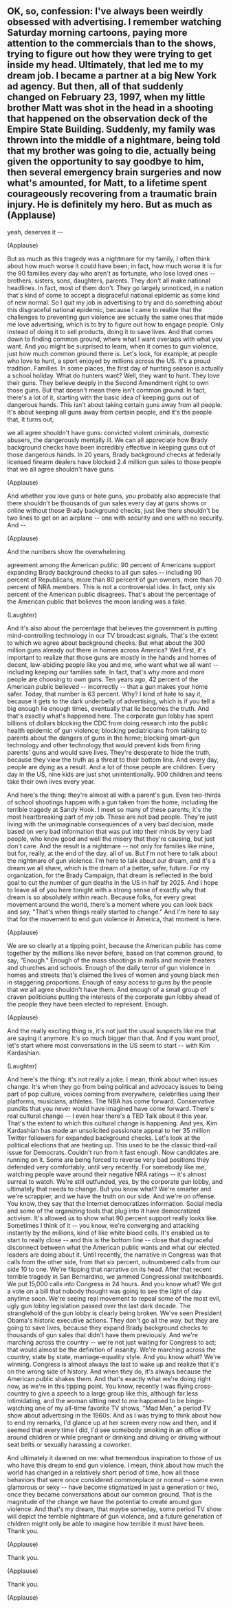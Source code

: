 

OK, so, confession:
I&#39;ve always been weirdly
obsessed with advertising.
I remember watching
Saturday morning cartoons,
paying more attention to the commercials
than to the shows,
trying to figure out how they were trying
to get inside my head.
Ultimately, that led me to my dream job.
I became a partner
at a big New York ad agency.
But then, all of that suddenly changed
on February 23, 1997,
when my little brother Matt
was shot in the head
in a shooting that happened
on the observation deck
of the Empire State Building.
Suddenly, my family was thrown
into the middle of a nightmare,
being told that my brother
was going to die,
actually being given the opportunity
to say goodbye to him,
then several emergency brain surgeries
and now what&#39;s amounted, for Matt,
to a lifetime spent courageously
recovering from a traumatic brain injury.
He is definitely my hero.
But as much as 
(Applause)
 --
yeah, deserves it --

(Applause)

But as much as this tragedy
was a nightmare for my family,
I often think about how much worse
it could have been;
in fact, how much worse
it is for the 90 families every day
who aren&#39;t as fortunate,
who lose loved ones -- brothers,
sisters, sons, daughters, parents.
They don&#39;t all make national headlines.
In fact, most of them don&#39;t.
They go largely unnoticed,
in a nation that&#39;s kind of come to accept
a disgraceful national epidemic
as some kind of new normal.
So I quit my job in advertising
to try and do something about
this disgraceful national epidemic,
because I came to realize
that the challenges
to preventing gun violence
are actually the same ones
that made me love advertising,
which is to try to figure out
how to engage people.
Only instead of doing it to sell products,
doing it to save lives.
And that comes down to
finding common ground,
where what I want overlaps
with what you want.
And you might be surprised to learn,
when it comes to gun violence,
just how much common ground there is.
Let&#39;s look, for example,
at people who love to hunt,
a sport enjoyed by millions across the US.
It&#39;s a proud tradition. Families.
In some places,
the first day of hunting season
is actually a school holiday.
What do hunters want?
Well, they want to hunt.
They love their guns.
They believe deeply
in the Second Amendment right
to own those guns.
But that doesn&#39;t mean
there isn&#39;t common ground.
In fact, there&#39;s a lot of it,
starting with the basic idea
of keeping guns out of dangerous hands.
This isn&#39;t about taking
certain guns away from all people.
It&#39;s about keeping all guns
away from certain people,
and it&#39;s the people that, it turns out,

we all agree shouldn&#39;t have guns:
convicted violent criminals,
domestic abusers,
the dangerously mentally ill.
We can all appreciate
how Brady background checks
have been incredibly effective
in keeping guns
out of those dangerous hands.
In 20 years, Brady background checks
at federally licensed firearm dealers
have blocked 2.4 million gun sales
to those people that we all agree
shouldn&#39;t have guns.

(Applause)

And whether you love guns or hate guns,
you probably also appreciate
that there shouldn&#39;t be thousands
of gun sales every day
at guns shows or online
without those Brady background checks,
just like there shouldn&#39;t be two lines
to get on an airplane --
one with security
and one with no security.
And --

(Applause)

And the numbers show the overwhelming

agreement among the American public:
90 percent of Americans support
expanding Brady background checks
to all gun sales -- including
90 percent of Republicans,
more than 80 percent of gun owners,
more than 70 percent of NRA members.
This is not a controversial idea.
In fact, only six percent
of the American public disagrees.
That&#39;s about the percentage
of the American public
that believes the moon landing was a fake.

(Laughter)

And it&#39;s also about the percentage
that believes the government
is putting mind-controlling technology
in our TV broadcast signals.
That&#39;s the extent to which we agree
about background checks.
But what about the 300 million guns
already out there in homes across America?
Well first, it&#39;s important to realize
that those guns are mostly
in the hands and homes
of decent, law-abiding people
like you and me,
who want what we all want --
including keeping our families safe.
In fact, that&#39;s why more and more people
are choosing to own guns.
Ten years ago, 42 percent
of the American public
believed -- incorrectly -- that a gun
makes your home safer.
Today, that number is 63 percent.
Why?
I kind of hate to say it,
because it gets to the dark
underbelly of advertising,
which is if you tell
a big enough lie enough times,
eventually that lie becomes the truth.
And that&#39;s exactly what&#39;s happened here.
The corporate gun lobby
has spent billions of dollars
blocking the CDC from doing research
into the public health epidemic
of gun violence;
blocking pediatricians
from talking to parents
about the dangers of guns in the home;
blocking smart-gun technology
and other technology
that would prevent kids
from firing parents&#39; guns
and would save lives.
They&#39;re desperate to hide the truth,
because they view the truth
as a threat to their bottom line.
And every day,
people are dying as a result.
And a lot of those people are children.
Every day in the US,
nine kids are just shot unintentionally.
900 children and teens
take their own lives every year.

And here&#39;s the thing:
they&#39;re almost all with a parent&#39;s gun.
Even two-thirds of school shootings
happen with a gun taken from the home,
including the terrible tragedy
at Sandy Hook.
I meet so many of these parents;
it&#39;s the most heartbreaking
part of my job.
These are not bad people.
They&#39;re just living with the unimaginable
consequences of a very bad decision,
made based on very bad information
that was put into their minds
by very bad people,
who know good and well
the misery that they&#39;re causing,
but just don&#39;t care.
And the result is a nightmare --
not only for families like mine,
but for, really, at the end
of the day, all of us.
But I&#39;m not here to talk
about the nightmare of gun violence.
I&#39;m here to talk about our dream,
and it&#39;s a dream we all share,
which is the dream
of a better, safer, future.
For my organization,
for the Brady Campaign,
that dream is reflected in the bold goal
to cut the number of gun deaths
in the US in half by 2025.
And I hope to leave
all of you here tonight
with a strong sense of exactly why
that dream is so absolutely within reach.
Because folks,
for every great movement around the world,
there&#39;s a moment
where you can look back and say,
&quot;That&#39;s when things
really started to change.&quot;
And I&#39;m here to say
that for the movement
to end gun violence in America,
that moment is here.

(Applause)

We are so clearly at a tipping point,
because the American public
has come together by the millions
like never before,
based on that common ground,
to say, &quot;Enough.&quot;
Enough of the mass shootings
in malls and movie theaters
and churches and schools.
Enough of the daily terror
of gun violence in homes and streets
that&#39;s claimed the lives of women
and young black men
in staggering proportions.
Enough of easy access to guns
by the people that we all agree
shouldn&#39;t have them.
And enough of a small group
of craven politicians
putting the interests
of the corporate gun lobby
ahead of the people
they have been elected to represent.
Enough.

(Applause)

And the really exciting thing is,
it&#39;s not just the usual suspects like me
that are saying it anymore.
It&#39;s so much bigger than that.
And if you want proof,
let&#39;s start where most conversations
in the US seem to start --
with Kim Kardashian.

(Laughter)


And here&#39;s the thing:
it&#39;s not really a joke.
I mean, think about when issues change.
It&#39;s when they go from being
political and advocacy issues
to being part of pop culture,
voices coming from everywhere,
celebrities using their platforms,
musicians, athletes.
The NBA has come forward.
Conservative pundits that you never
would have imagined
have come forward.
There&#39;s real cultural change --
I even hear there&#39;s a TED Talk
about it this year.
That&#39;s the extent to which
this cultural change is happening.
And yes, Kim Kardashian has made
an unsolicited passionate appeal
to her 35 million Twitter followers
for expanded background checks.
Let&#39;s look at the political elections
that are heating up.
This used to be the classic
third-rail issue for Democrats.
Couldn&#39;t run from it fast enough.
Now candidates are running on it.
Some are being forced
to reverse very bad positions
they defended very comfortably,
until very recently.
For somebody like me,
watching people wave around
their negative NRA ratings --
it&#39;s almost surreal to watch.
We&#39;re still outfunded, yes,
by the corporate gun lobby,
and ultimately that needs to change.
But you know what?
We&#39;re smarter and we&#39;re scrappier,
and we have the truth on our side.
And we&#39;re on offense.
You know, they say that the Internet
democratizes information.
Social media and some
of the organizing tools that plug into it
have democratized activism.
It&#39;s allowed us to show what 90 percent
support really looks like.
Sometimes I think of it --
you know, we&#39;re converging
and attacking instantly by the millions,
kind of like white blood cells.
It&#39;s enabled us to start to really
close -- and this is the bottom line --
close that disgraceful disconnect
between what the American public wants
and what our elected leaders
are doing about it.
Until recently,
the narrative in Congress
was that calls from the other side,
from that six percent,
outnumbered calls from our side 10 to one.
We&#39;re flipping that narrative on its head.
After that recent terrible tragedy
in San Bernardino,
we jammed Congressional switchboards.
We put 15,000 calls
into Congress in 24 hours.
And you know what?
We got a vote on a bill
that nobody thought was going to see
the light of day anytime soon.
We&#39;re seeing real movement
to repeal some of the most evil,
ugly gun lobby legislation
passed over the last dark decade.
The stranglehold of the gun lobby
is clearly being broken.
We&#39;ve seen President Obama&#39;s
historic executive actions.
They don&#39;t go all the way,
but they are going to save lives,
because they expand
Brady background checks
to thousands of gun sales
that didn&#39;t have them previously.
And we&#39;re marching across the country --
we&#39;re not just waiting
for Congress to act; that would almost
be the definition of insanity.
We&#39;re marching across the country,
state by state, marriage-equality style.
And you know what? We&#39;re winning.
Congress is almost always
the last to wake up and realize
that it&#39;s on the wrong side of history.
And when they do, it&#39;s always
because the American public shakes them.
And that&#39;s exactly
what we&#39;re doing right now,
as we&#39;re in this tipping point.
You know, recently I was flying
cross-country to give a speech
to a large group like this,
although far less intimidating,
and the woman sitting next to me
happened to be binge-watching
one of my all-time favorite
TV shows, &quot;Mad Men,&quot;
a period TV show about advertising
in the 1960s.
And as I was trying to think
about how to end my remarks,
I&#39;d glance up at her screen
every now and then,
and it seemed that every time I did,
I&#39;d see somebody smoking
in an office or around children
or while pregnant or drinking and driving
or driving without seat belts
or sexually harassing a coworker.

And ultimately it dawned on me:
what tremendous inspiration
to those of us who have this dream
to end gun violence.
I mean, think about how much
the world has changed
in a relatively short period of time,
how all those behaviors that were once
considered commonplace or normal --
some even glamorous or sexy --
have become stigmatized
in just a generation or two,
once they became conversations
about our common ground.
That is the magnitude of the change
we have the potential to create
around gun violence.
And that&#39;s my dream,
that maybe someday,
some period TV show will depict
the terrible nightmare of gun violence,
and a future generation of children
might only be able to imagine
how terrible it must have been.
Thank you.

(Applause)

Thank you.

(Applause)

Thank you.

(Applause)


